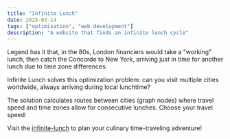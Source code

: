 ```yaml
---
title: "Infinite Lunch"
date: 2025-03-14
tags: ["optimisation", "web development"]
description: "A website that finds an infinite lunch cycle"
---
```

Legend has it that, in the 80s, London financiers would take a "working" lunch, then catch the Concorde to New York, arriving just in time for another lunch due to time zone differences.

Infinite Lunch solves this optimization problem: can you visit multiple cities worldwide, always arriving during local lunchtime?

The solution calculates routes between cities (graph nodes) where travel speed and time zones allow for consecutive lunches. Choose your travel speed:

Visit the <a href="/infinite-lunch" class="text-blue-600 hover:text-blue-800 dark:text-blue-400 dark:hover:text-blue-300 underline">infinite-lunch</a> to plan your culinary time-traveling adventure!
